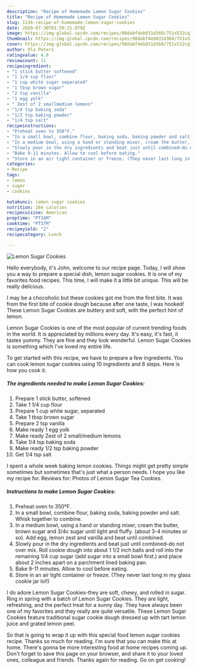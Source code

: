 ```yaml
---
description: "Recipe of Homemade Lemon Sugar Cookies"
title: "Recipe of Homemade Lemon Sugar Cookies"
slug: 1136-recipe-of-homemade-lemon-sugar-cookies
date: 2020-07-30T01:59:21.979Z
image: https://img-global.cpcdn.com/recipes/98dabf4eb031d360/751x532cq70/lemon-sugar-cookies-recipe-main-photo.jpg
thumbnail: https://img-global.cpcdn.com/recipes/98dabf4eb031d360/751x532cq70/lemon-sugar-cookies-recipe-main-photo.jpg
cover: https://img-global.cpcdn.com/recipes/98dabf4eb031d360/751x532cq70/lemon-sugar-cookies-recipe-main-photo.jpg
author: Ola Peters
ratingvalue: 4.8
reviewcount: 11
recipeingredient:
- "1 stick butter softened"
- "1 1/4 cup flour"
- "1 cup white sugar separated"
- "1 tbsp brown sugar"
- "2 tsp vanilla"
- "1 egg yolk"
- " Zest of 2 smallmedium lemons"
- "1/4 tsp baking soda"
- "1/2 tsp baking powder"
- "1/4 tsp salt"
recipeinstructions:
- "Preheat oven to 350°F."
- "In a small bowl, combine flour, baking soda, baking powder and salt. Whisk together to combine."
- "In a medium bowl, using a hand or standing mixer, cream the butter, brown sugar and 3/4c sugar until light and fluffy. (about 3-4 minutes or so). Add egg, lemon zest and vanilla and beat until combined."
- "Slowly pour in the dry ingredients and beat just until combined–do not over mix. Roll cookie dough into about 1 1/2 inch balls and roll into the remaining 1/4 cup sugar (add sugar into a small bowl first.) and place about 2 inches apart on a parchment lined baking pan."
- "Bake 9-11 minutes. Allow to cool before eating."
- "Store in an air tight container or freeze. (They never last long in my glass cookie jar lol!)"
categories:
- Recipe
tags:
- lemon
- sugar
- cookies

katakunci: lemon sugar cookies 
nutrition: 264 calories
recipecuisine: American
preptime: "PT16M"
cooktime: "PT37M"
recipeyield: "2"
recipecategory: Lunch

---
```



![Lemon Sugar Cookies](https://img-global.cpcdn.com/recipes/98dabf4eb031d360/751x532cq70/lemon-sugar-cookies-recipe-main-photo.jpg)

Hello everybody, it's John, welcome to our recipe page. Today, I will show you a way to prepare a special dish, lemon sugar cookies. It is one of my favorites food recipes. This time, I will make it a little bit unique. This will be really delicious.

I may be a chocoholic but these cookies got me from the first bite. It was from the first bite of cookie dough because after one taste, I was hooked! These Lemon Sugar Cookies are buttery and soft, with the perfect hint of lemon.

Lemon Sugar Cookies is one of the most popular of current trending foods in the world. It is appreciated by millions every day. It's easy, it's fast, it tastes yummy. They are fine and they look wonderful. Lemon Sugar Cookies is something which I've loved my entire life.


To get started with this recipe, we have to prepare a few ingredients. You can cook lemon sugar cookies using 10 ingredients and 6 steps. Here is how you cook it.

<!--inarticleads1-->

##### The ingredients needed to make Lemon Sugar Cookies:

1. Prepare 1 stick butter, softened
1. Take 1 1/4 cup flour
1. Prepare 1 cup white sugar, separated
1. Take 1 tbsp brown sugar
1. Prepare 2 tsp vanilla
1. Make ready 1 egg yolk
1. Make ready  Zest of 2 small/medium lemons
1. Take 1/4 tsp baking soda
1. Make ready 1/2 tsp baking powder
1. Get 1/4 tsp salt


I spent a whole week baking lemon cookies. Things might get pretty simple sometimes but sometimes that&#39;s just what a person needs. I hope you like my recipe for. Reviews for: Photos of Lemon Sugar Tea Cookies. 

<!--inarticleads2-->

##### Instructions to make Lemon Sugar Cookies:

1. Preheat oven to 350°F.
1. In a small bowl, combine flour, baking soda, baking powder and salt. Whisk together to combine.
1. In a medium bowl, using a hand or standing mixer, cream the butter, brown sugar and 3/4c sugar until light and fluffy. (about 3-4 minutes or so). Add egg, lemon zest and vanilla and beat until combined.
1. Slowly pour in the dry ingredients and beat just until combined–do not over mix. Roll cookie dough into about 1 1/2 inch balls and roll into the remaining 1/4 cup sugar (add sugar into a small bowl first.) and place about 2 inches apart on a parchment lined baking pan.
1. Bake 9-11 minutes. Allow to cool before eating.
1. Store in an air tight container or freeze. (They never last long in my glass cookie jar lol!)


I do adore Lemon Sugar Cookies-they are soft, chewy, and rolled in sugar. Ring in spring with a batch of Lemon Sugar Cookies. They are light, refreshing, and the perfect treat for a sunny day. They have always been one of my favorites and they really are quite versatile. These Lemon Sugar Cookies feature traditional sugar cookie dough dressed up with tart lemon juice and grated lemon peel. 

So that is going to wrap it up with this special food lemon sugar cookies recipe. Thanks so much for reading. I'm sure that you can make this at home. There's gonna be more interesting food at home recipes coming up. Don't forget to save this page on your browser, and share it to your loved ones, colleague and friends. Thanks again for reading. Go on get cooking!
